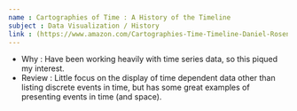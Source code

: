 ```yaml
---
name : Cartographies of Time : A History of the Timeline
subject : Data Visualization / History
link : (https://www.amazon.com/Cartographies-Time-Timeline-Daniel-Rosenberg/dp/1616890584)
---
```


* Why : Have been working heavily with time series data, so this piqued my interest.
* Review : Little focus on the display of time dependent data other than listing discrete events in time, but has some great examples of presenting events in time (and space).